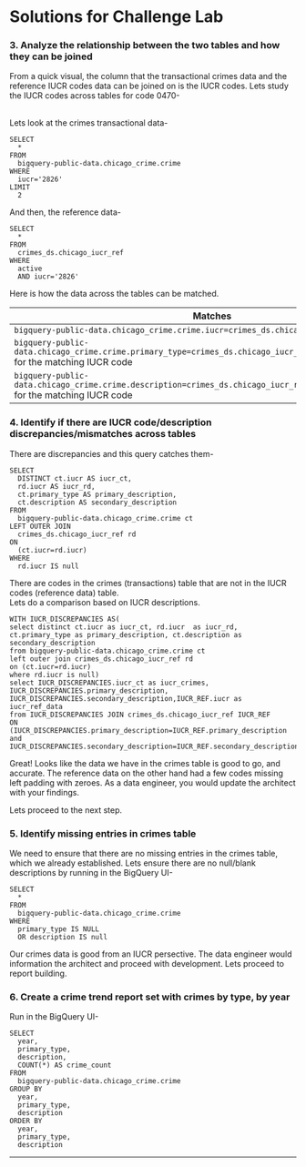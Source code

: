 # Solutions for Challenge Lab

### 3. Analyze the relationship between the two tables and how they can be joined

From a quick visual, the column that the transactional crimes data and the reference IUCR codes data can be joined on is the IUCR codes. Lets study the IUCR codes across tables for code 0470-

<br>Lets look at the crimes transactional data-
```
SELECT
  *
FROM
  bigquery-public-data.chicago_crime.crime
WHERE
  iucr='2826'
LIMIT
  2
```

And then, the reference data-
```
SELECT
  *
FROM
  crimes_ds.chicago_iucr_ref
WHERE
  active
  AND iucr='2826'
```

Here is how the data across the tables can be matched.

| Matches | 
| -- |
| ```bigquery-public-data.chicago_crime.crime.iucr=crimes_ds.chicago_iucr_ref.iucr``` | 
| ```bigquery-public-data.chicago_crime.crime.primary_type=crimes_ds.chicago_iucr_ref.PRIMARY_DESCRIPTION``` for the matching IUCR code | 
| ```bigquery-public-data.chicago_crime.crime.description=crimes_ds.chicago_iucr_ref.SECONDARY_DESCRIPTION``` for the matching IUCR code | 




### 4. Identify if there are IUCR code/description discrepancies/mismatches across tables

There are discrepancies and this query catches them-
```
SELECT
  DISTINCT ct.iucr AS iucr_ct,
  rd.iucr AS iucr_rd,
  ct.primary_type AS primary_description,
  ct.description AS secondary_description
FROM
  bigquery-public-data.chicago_crime.crime ct
LEFT OUTER JOIN
  crimes_ds.chicago_iucr_ref rd
ON
  (ct.iucr=rd.iucr)
WHERE
  rd.iucr IS null
```

There are codes in the crimes (transactions) table that are not in the IUCR codes (reference data) table. <br>
Lets do a comparison based on IUCR descriptions.<br>

```
WITH IUCR_DISCREPANCIES AS(
select distinct ct.iucr as iucr_ct, rd.iucr  as iucr_rd, ct.primary_type as primary_description, ct.description as secondary_description 
from bigquery-public-data.chicago_crime.crime ct
left outer join crimes_ds.chicago_iucr_ref rd
on (ct.iucr=rd.iucr)
where rd.iucr is null)
select IUCR_DISCREPANCIES.iucr_ct as iucr_crimes, IUCR_DISCREPANCIES.primary_description, IUCR_DISCREPANCIES.secondary_description,IUCR_REF.iucr as iucr_ref_data  
from IUCR_DISCREPANCIES JOIN crimes_ds.chicago_iucr_ref IUCR_REF
ON (IUCR_DISCREPANCIES.primary_description=IUCR_REF.primary_description and IUCR_DISCREPANCIES.secondary_description=IUCR_REF.secondary_description)
```

Great! Looks like the data we have in the crimes table is good to go, and accurate. The reference data on the other hand had a few codes missing left padding with zeroes. As a data engineer, you would update the architect with your findings.

Lets proceed to the next step.

### 5. Identify missing entries in crimes table

We need to ensure that there are no missing entries in the crimes table, which we already established. Lets ensure there are no null/blank descriptions by running in the BigQuery UI-
```
SELECT
  *
FROM
  bigquery-public-data.chicago_crime.crime
WHERE
  primary_type IS NULL
  OR description IS null
 ```


Our crimes data is good from an IUCR persective. The data engineer would information the architect and proceed with development. Lets proceed to report building.


### 6. Create a crime trend report set with crimes by type, by year

Run in the BigQuery UI-
```
SELECT
  year,
  primary_type,
  description,
  COUNT(*) AS crime_count
FROM
  bigquery-public-data.chicago_crime.crime
GROUP BY
  year,
  primary_type,
  description
ORDER BY
  year,
  primary_type,
  description
  ```

<hr>

